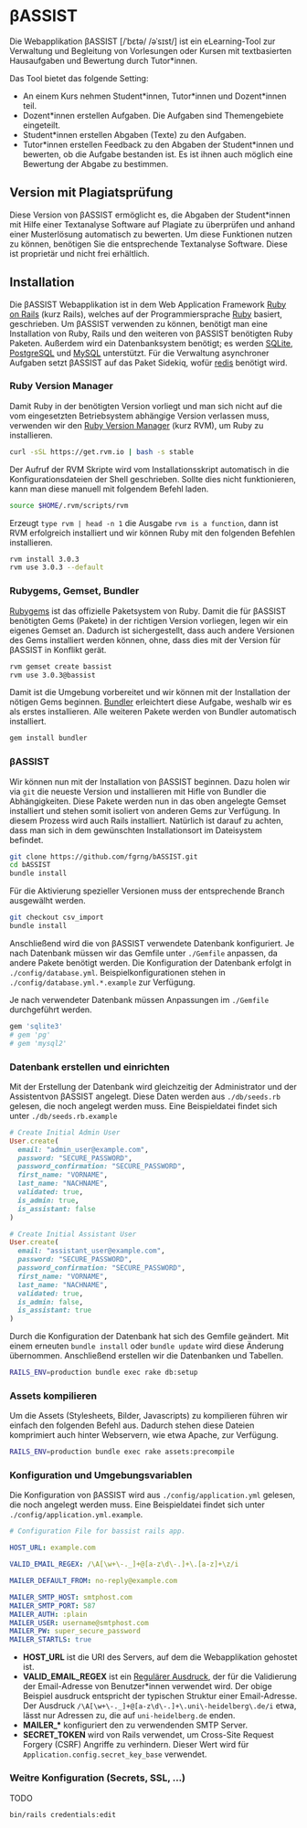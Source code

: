 # βASSIST

Die Webapplikation βASSIST [/ˈbɛtə/ /əˈsɪst/] ist ein eLearning-Tool zur
Verwaltung und Begleitung von Vorlesungen oder Kursen mit textbasierten
Hausaufgaben und Bewertung durch Tutor\*innen.

Das Tool bietet das folgende Setting:
- An einem Kurs nehmen Student\*innen, Tutor\*innen und Dozent\*innen teil.
- Dozent\*innen erstellen Aufgaben. Die Aufgaben sind Themengebiete eingeteilt.
- Student\*innen erstellen Abgaben (Texte) zu den Aufgaben.
- Tutor\*innen erstellen Feedback zu den Abgaben der Student\*innen und bewerten, ob die Aufgabe bestanden ist. Es ist ihnen auch möglich eine Bewertung der Abgabe zu bestimmen.

## Version mit Plagiatsprüfung

Diese Version von βASSIST ermöglicht es, die Abgaben der Student\*innen mit
Hilfe einer Textanalyse Software auf Plagiate zu überprüfen und anhand
einer Musterlösung automatisch zu bewerten. Um diese Funktionen nutzen zu
können, benötigen Sie die entsprechende Textanalyse Software. Diese ist
proprietär und nicht frei erhältlich.

## Installation

Die βASSIST Webapplikation ist in dem Web Application Framework
[Ruby on Rails](http://rubyonrails.org/) (kurz Rails), welches auf der
Programmiersprache [Ruby](https://www.ruby-lang.org/en/) basiert,
geschrieben. Um βASSIST verwenden zu können, benötigt man eine Installation
von Ruby, Rails und den weiteren von βASSIST benötigten Ruby
Paketen. Außerdem wird ein Datenbanksystem benötigt; es werden
[SQLite](https://www.sqlite.org/), [PostgreSQL](http://www.postgresql.org/)
und [MySQL](https://www.mysql.de/) unterstützt. Für die Verwaltung
asynchroner Aufgaben setzt βASSIST auf das Paket Sidekiq, wofür
[redis](https://redis.io/) benötigt wird.

### Ruby Version Manager

Damit Ruby in der benötigten Version vorliegt und man sich nicht auf die
vom eingesetzten Betriebsystem abhängige Version verlassen muss, verwenden
wir den [Ruby Version Manager](http://rvm.io/) (kurz RVM), um Ruby zu
installieren.

```bash
curl -sSL https://get.rvm.io | bash -s stable
```

Der Aufruf der RVM Skripte wird vom Installationsskript automatisch in die
Konfigurationsdateien der Shell geschrieben. Sollte dies nicht
funktionieren, kann man diese manuell mit folgendem Befehl laden.

```bash
source $HOME/.rvm/scripts/rvm
```

Erzeugt `type rvm | head -n 1` die Ausgabe `rvm is a function`, dann ist
RVM erfolgreich installiert und wir können Ruby mit den folgenden Befehlen
installieren.

```bash
rvm install 3.0.3
rvm use 3.0.3 --default
```

### Rubygems, Gemset, Bundler

[Rubygems](https://rubygems.org/) ist das offizielle Paketsystem von
Ruby. Damit die für βASSIST benötigten Gems (Pakete) in der richtigen
Version vorliegen, legen wir ein eigenes Gemset an. Dadurch ist
sichergestellt, dass auch andere Versionen des Gems installiert werden
können, ohne, dass dies mit der Version für βASSIST in Konflikt gerät.

```bash                                                                                                        
rvm gemset create bassist
rvm use 3.0.3@bassist
```

Damit ist die Umgebung vorbereitet und wir können mit der Installation der
nötigen Gems beginnen. [Bundler](http://bundler.io/) erleichtert diese
Aufgabe, weshalb wir es als erstes installieren. Alle weiteren Pakete
werden von Bundler automatisch installiert.

```bash
gem install bundler
```

### βASSIST

Wir können nun mit der Installation von βASSIST beginnen. Dazu holen wir
via `git` die neueste Version und installieren mit Hifle von Bundler die
Abhängigkeiten. Diese Pakete werden nun in das oben angelegte Gemset
installiert und stehen somit isoliert von anderen Gems zur Verfügung. In
diesem Prozess wird auch Rails installiert. Natürlich ist darauf zu achten,
dass man sich in dem gewünschten Installationsort im Dateisystem befindet.

```bash
git clone https://github.com/fgrng/bASSIST.git
cd bASSIST
bundle install
```
Für die Aktivierung spezieller Versionen muss der entsprechende Branch ausgewälht werden.

```bash
git checkout csv_import
bundle install
```

Anschließend wird die von βASSIST verwendete Datenbank konfiguriert. Je
nach Datenbank müssen wir das Gemfile unter `./Gemfile` anpassen, da andere
Pakete benötigt werden. Die Konfiguration der Datenbank erfolgt in
`./config/database.yml`. Beispielkonfigurationen stehen in
`./config/database.yml.*.example` zur Verfügung.

Je nach verwendeter Datenbank müssen Anpassungen im `./Gemfile` durchgeführt werden.

```ruby
gem 'sqlite3'
# gem 'pg'
# gem 'mysql2'
```
### Datenbank erstellen und einrichten

Mit der Erstellung der Datenbank wird gleichzeitig der Administrator und
der Assistentvon βASSIST angelegt. Diese Daten werden aus `./db/seeds.rb`
gelesen, die noch angelegt werden muss. Eine Beispieldatei findet sich
unter `./db/seeds.rb.example`

```ruby
# Create Initial Admin User
User.create(
  email: "admin_user@example.com",
  password: "SECURE_PASSWORD",
  password_confirmation: "SECURE_PASSWORD",
  first_name: "VORNAME",
  last_name: "NACHNAME",
  validated: true,
  is_admin: true,
  is_assistant: false
)

# Create Initial Assistant User
User.create(
  email: "assistant_user@example.com",
  password: "SECURE_PASSWORD",
  password_confirmation: "SECURE_PASSWORD",
  first_name: "VORNAME",
  last_name: "NACHNAME",
  validated: true,
  is_admin: false,
  is_assistant: true
)
```

Durch die Konfiguration der Datenbank hat sich des Gemfile geändert. Mit
einem erneuten `bundle install` oder `bundle update` wird diese Änderung
übernommen. Anschließend erstellen wir die Datenbanken und Tabellen.

```bash
RAILS_ENV=production bundle exec rake db:setup
```

### Assets kompilieren

Um die Assets (Stylesheets, Bilder, Javascripts) zu kompilieren führen wir
einfach den folgenden Befehl aus. Dadurch stehen diese Dateien komprimiert
auch hinter Webservern, wie etwa Apache, zur Verfügung.

```bash
RAILS_ENV=production bundle exec rake assets:precompile
```

### Konfiguration und Umgebungsvariablen

Die Konfiguration von βASSIST wird aus `./config/application.yml` gelesen,
die noch angelegt werden muss. Eine Beispieldatei findet sich unter
`./config/application.yml.example`.

```yaml
# Configuration File for bassist rails app.

HOST_URL: example.com

VALID_EMAIL_REGEX: /\A[\w+\-._]+@[a-z\d\-.]+\.[a-z]+\z/i

MAILER_DEFAULT_FROM: no-reply@example.com

MAILER_SMTP_HOST: smtphost.com
MAILER_SMTP_PORT: 587
MAILER_AUTH: :plain
MAILER_USER: username@smtphost.com
MAILER_PW: super_secure_password
MAILER_STARTLS: true
```

- **HOST_URL** ist die URI des Servers, auf dem die Webapplikation gehostet
  ist.
- **VALID_EMAIL_REGEX** ist ein
  [Regulärer Ausdruck](https://en.wikipedia.org/wiki/Regular_expression),
  der für die Validierung der Email-Adresse von Benutzer*innen verwendet
  wird. Der obige Beispiel ausdruck entspricht der typischen Struktur einer
  Email-Adresse. Der Ausdruck
  `/\A[\w+\-._]+@[a-z\d\-.]+\.uni\-heidelberg\.de/i` etwa, lässt nur
  Adressen zu, die auf `uni-heidelberg.de` enden.
- **MAILER_\*** konfiguriert den zu verwendenden SMTP Server.
- **SECRET_TOKEN** wird von Rails verwendet, um Cross-Site Request Forgery
  (CSRF) Angriffe zu verhindern. Dieser Wert wird für
  `Application.config.secret_key_base` verwendet.

### Weitre Konfiguration (Secrets, SSL, …)

TODO

```bash
bin/rails credentials:edit
```
